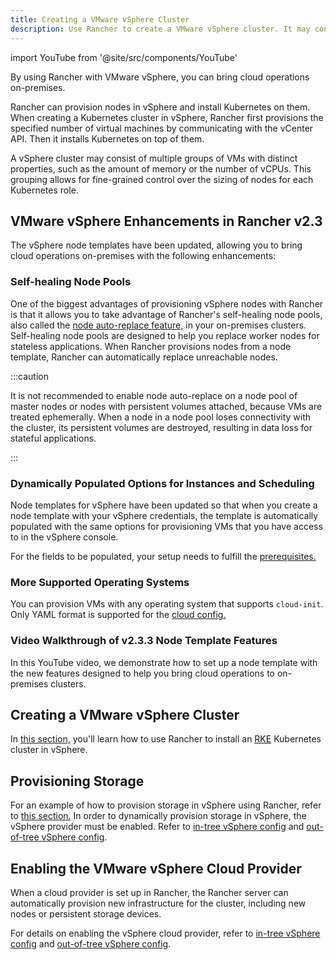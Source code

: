 ```yaml
---
title: Creating a VMware vSphere Cluster
description: Use Rancher to create a VMware vSphere cluster. It may consist of groups of VMs with distinct properties which allow for fine-grained control over the sizing of nodes.
---
```


<head>
  <link rel="canonical" href="https://ranchermanager.docs.rancher.com/how-to-guides/new-user-guides/launch-kubernetes-with-rancher/use-new-nodes-in-an-infra-provider/vsphere"/>
</head>

import YouTube from '@site/src/components/YouTube'

By using Rancher with VMware vSphere, you can bring cloud operations on-premises.

Rancher can provision nodes in vSphere and install Kubernetes on them. When creating a Kubernetes cluster in vSphere, Rancher first provisions the specified number of virtual machines by communicating with the vCenter API. Then it installs Kubernetes on top of them.

A vSphere cluster may consist of multiple groups of VMs with distinct properties, such as the amount of memory or the number of vCPUs. This grouping allows for fine-grained control over the sizing of nodes for each Kubernetes role.

## VMware vSphere Enhancements in Rancher v2.3

The vSphere node templates have been updated, allowing you to bring cloud operations on-premises with the following enhancements:

### Self-healing Node Pools

One of the biggest advantages of provisioning vSphere nodes with Rancher is that it allows you to take advantage of Rancher's self-healing node pools, also called the [node auto-replace feature,](../use-new-nodes-in-an-infra-provider.md#about-node-auto-replace) in your on-premises clusters. Self-healing node pools are designed to help you replace worker nodes for stateless applications. When Rancher provisions nodes from a node template, Rancher can automatically replace unreachable nodes.

:::caution

It is not recommended to enable node auto-replace on a node pool of master nodes or nodes with persistent volumes attached, because VMs are treated ephemerally. When a node in a node pool loses connectivity with the cluster, its persistent volumes are destroyed, resulting in data loss for stateful applications.

:::

### Dynamically Populated Options for Instances and Scheduling

Node templates for vSphere have been updated so that when you create a node template with your vSphere credentials, the template is automatically populated with the same options for provisioning VMs that you have access to in the vSphere console.

For the fields to be populated, your setup needs to fulfill the [prerequisites.](provision-kubernetes-clusters-in-vsphere.md#preparation-in-vsphere)

### More Supported Operating Systems

You can provision VMs with any operating system that supports `cloud-init`. Only YAML format is supported for the [cloud config.](https://cloudinit.readthedocs.io/en/latest/topics/examples.html)

### Video Walkthrough of v2.3.3 Node Template Features

In this YouTube video, we demonstrate how to set up a node template with the new features designed to help you bring cloud operations to on-premises clusters.

<YouTube id="dPIwg6x1AlU"/>

## Creating a VMware vSphere Cluster

In [this section,](provision-kubernetes-clusters-in-vsphere.md) you'll learn how to use Rancher to install an [RKE](https://rancher.com/docs/rke/latest/en/) Kubernetes cluster in vSphere.

## Provisioning Storage

For an example of how to provision storage in vSphere using Rancher, refer to [this section.](../../../manage-clusters/provisioning-storage-examples/vsphere-storage.md) In order to dynamically provision storage in vSphere, the vSphere provider must be enabled. Refer to [in-tree vSphere config](../../../kubernetes-clusters-in-rancher-setup/set-up-cloud-providers/configure-in-tree-vsphere.md) and [out-of-tree vSphere config](../../../kubernetes-clusters-in-rancher-setup/set-up-cloud-providers/configure-out-of-tree-vsphere.md).

## Enabling the VMware vSphere Cloud Provider

When a cloud provider is set up in Rancher, the Rancher server can automatically provision new infrastructure for the cluster, including new nodes or persistent storage devices.

For details on enabling the vSphere cloud provider, refer to [in-tree vSphere config](../../../kubernetes-clusters-in-rancher-setup/set-up-cloud-providers/configure-in-tree-vsphere.md) and [out-of-tree vSphere config](../../../kubernetes-clusters-in-rancher-setup/set-up-cloud-providers/configure-out-of-tree-vsphere.md).
